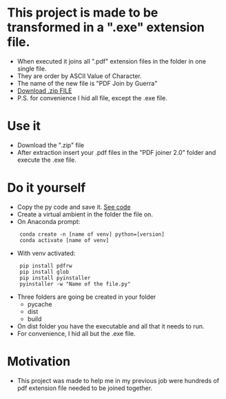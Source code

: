 # This project is made to be transformed in a ".exe" extension file.
- When executed it joins all ".pdf" extension files in the folder in one single file.
- They are order by ASCII Value of Character.
- The name of the new file is "PDF Join by Guerra"
- <a id="raw-url" href="https://github.com/FelipeGuerra5/PDF-Joiner/raw/main/PDF%20joiner%202.0.zip">Download .zip FILE</a>
- P.S. for convenience I hid all file, except the .exe file.

# Use it
- Download the ".zip" file
- After extraction insert your .pdf files in the "PDF joiner 2.0" folder and execute the .exe file.

# Do it yourself
- Copy the py code and save it. <a id="raw-url" href="https://github.com/FelipeGuerra5/PDF-Joiner/blob/main/PDF%20joiner%202.0.py">See code</a>
- Create a virtual ambient in the folder the file on.
- On Anaconda prompt:

```commandline
    conda create -n [name of venv] python=[version]
    conda activate [name of venv] 
``` 
      
- With venv activated:

```commandline
    pip install pdfrw
    pip install glob
    pip install pyinstaller 
    pyinstaller -w "Name of the file.py"
```

- Three folders are going be created in your folder
  - pycache
  - dist
  - build
- On dist folder you have the executable and all that it needs to run.
- For convenience, I hid all but the .exe file. 

# Motivation
- This project was made to help me in my previous job were hundreds of pdf extension file needed to be joined together.
